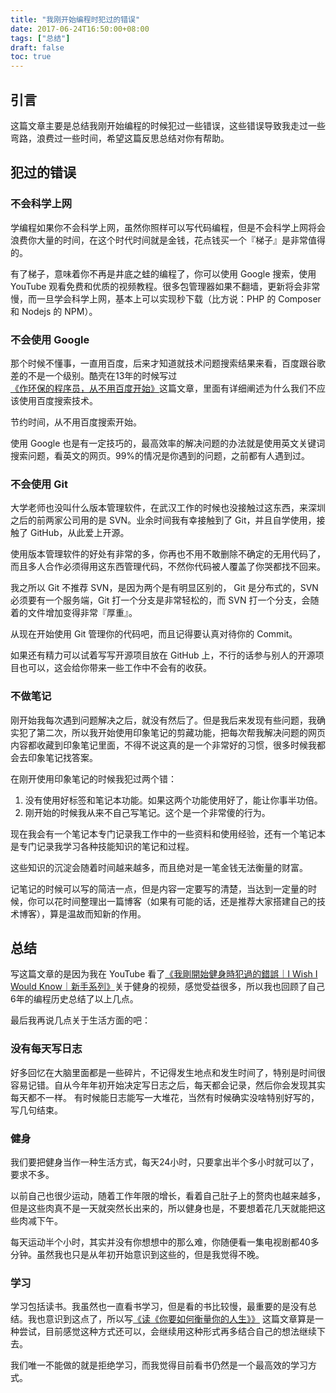 ```yaml
---
title: "我刚开始编程时犯过的错误"
date: 2017-06-24T16:50:00+08:00
tags: ["总结"] 
draft: false
toc: true
---
```


## 引言

这篇文章主要是总结我刚开始编程的时候犯过一些错误，这些错误导致我走过一些弯路，浪费过一些时间，希望这篇反思总结对你有帮助。

## 犯过的错误

### 不会科学上网

学编程如果你不会科学上网，虽然你照样可以写代码编程，但是不会科学上网将会浪费你大量的时间，在这个时代时间就是金钱，花点钱买一个『梯子』是非常值得的。

有了梯子，意味着你不再是井底之蛙的编程了，你可以使用 Google 搜索，使用 YouTube 观看免费和优质的视频教程。很多包管理器如果不翻墙，更新将会非常慢，而一旦学会科学上网，基本上可以实现秒下载（比方说：PHP 的 Composer 和 Nodejs 的 NPM）。

<!--more-->

### 不会使用 Google

那个时候不懂事，一直用百度，后来才知道就技术问题搜索结果来看，百度跟谷歌差的不是一个级别。酷壳在13年的时候写过[《作环保的程序员，从不用百度开始》](http://coolshell.cn/articles/9308.html)这篇文章，里面有详细阐述为什么我们不应该使用百度搜索技术。

节约时间，从不用百度搜索开始。

使用 Google 也是有一定技巧的，最高效率的解决问题的办法就是使用英文关键词搜索问题，看英文的网页。99%的情况是你遇到的问题，之前都有人遇到过。

### 不会使用 Git

大学老师也没叫什么版本管理软件，在武汉工作的时候也没接触过这东西，来深圳之后的前两家公司用的是 SVN。业余时间我有幸接触到了 Git，并且自学使用，接触了 GitHub，从此爱上开源。

使用版本管理软件的好处有非常的多，你再也不用不敢删除不确定的无用代码了，而且多人合作必须得用这东西管理代码，不然你代码被人覆盖了你哭都找不回来。

我之所以 Git 不推荐 SVN，是因为两个是有明显区别的， Git 是分布式的，SVN 必须要有一个服务端，Git 打一个分支是非常轻松的，而 SVN 打一个分支，会随着的文件增加变得非常『厚重』。

从现在开始使用 Git 管理你的代码吧，而且记得要认真对待你的 Commit。

如果还有精力可以试着写写开源项目放在 GitHub 上，不行的话参与别人的开源项目也可以，这会给你带来一些工作中不会有的收获。

### 不做笔记

刚开始我每次遇到问题解决之后，就没有然后了。但是我后来发现有些问题，我确实犯了第二次，所以我开始使用印象笔记的剪藏功能，把每次帮我解决问题的网页内容都收藏到印象笔记里面，不得不说这真的是一个非常好的习惯，很多时候我都会去印象笔记找答案。

在刚开使用印象笔记的时候我犯过两个错：

1. 没有使用好标签和笔记本功能。如果这两个功能使用好了，能让你事半功倍。
2. 刚开始的时候我从来不自己写笔记。这个是一个非常傻的行为。

现在我会有一个笔记本专门记录我工作中的一些资料和使用经验，还有一个笔记本是专门记录我学习各种技能知识的笔记和过程。

这些知识的沉淀会随着时间越来越多，而且绝对是一笔金钱无法衡量的财富。

记笔记的时候可以写的简洁一点，但是内容一定要写的清楚，当达到一定量的时候，你可以花时间整理出一篇博客（如果有可能的话，还是推荐大家搭建自己的技术博客），算是温故而知新的作用。

## 总结

写这篇文章的是因为我在 YouTube 看了[《我剛開始健身時犯過的錯誤｜I Wish I Would Know｜新手系列》](https://www.youtube.com/watch?v=c29qi5olJJ4&t=139s)关于健身的视频，感觉受益很多，所以我也回顾了自己6年的编程历史总结了以上几点。

最后我再说几点关于生活方面的吧：

### 没有每天写日志

好多回忆在大脑里面都是一些碎片，不记得发生地点和发生时间了，特别是时间很容易记错。自从今年年初开始决定写日志之后，每天都会记录，然后你会发现其实每天都不一样。
有时候能日志能写一大堆花，当然有时候确实没啥特别好写的，写几句结束。

### 健身

我们要把健身当作一种生活方式，每天24小时，只要拿出半个多小时就可以了，要求不多。

以前自己也很少运动，随着工作年限的增长，看着自己肚子上的赘肉也越来越多，但是这些肉真不是一天就突然长出来的，所以健身也是，不要想着花几天就能把这些肉减下午。

每天运动半个小时，其实并没有你想想中的那么难，你随便看一集电视剧都40多分钟。虽然我也只是从年初开始意识到这些的，但是我觉得不晚。

### 学习

学习包括读书。我虽然也一直看书学习，但是看的书比较慢，最重要的是没有总结。我也意识到这点了，所以写[《读《你要如何衡量你的人生》》](https://blog.forecho.com/how-will-you-measure-your-life.html) 这篇文章算是一种尝试，目前感觉这种方式还可以，会继续用这种形式再多结合自己的想法继续下去。

我们唯一不能做的就是拒绝学习，而我觉得目前看书仍然是一个最高效的学习方式。